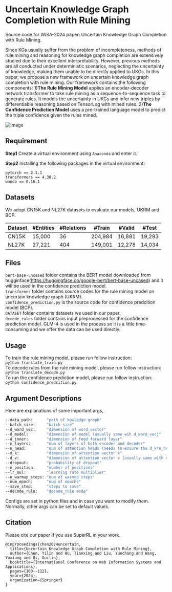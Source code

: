 # Uncertain Knowledge Graph Completion with Rule Mining
Source code for WISA-2024 paper: Uncertain Knowledge Graph Completion with Rule Mining.

Since KGs usually suffer from the problem of incompleteness, methods of rule mining and reasoning for knowledge graph completion are extensively studied due to their excellent interpretability. However, previous methods are all conducted under deterministic scenarios, neglecting the uncertainty of knowledge, making them unable to be directly applied to UKGs. In this paper, we propose a new framework on uncertain knowledge graph completion with rule mining. Our framework contains the following components: 1)**The Rule Mining Model** applies an encoder-decoder network transformer to take rule mining as a sequence-to-sequence task to generate rules. It models the uncertainty in UKGs and infer new triples by differentiable reasoning based on TensorLog with mined rules. 2)**The Confidence Prediction Model** uses a pre-trained language model to predict the triple confidence given the rules mined. 

![image](https://github.com/user-attachments/assets/ad7411f9-0f45-48c0-a320-c9b5575637b2)
## Requirement
**Step1** Create a virtual environment using `Anaconda` and enter it.

**Step2** Installing the following packages in the virtual environment:
```
pytorch == 2.1.1
transformers == 4.38.2
wandb == 0.16.1
```

## Datasets

We adopt CN15K and NL27K datasets to evaluate our models, UKRM and BCP. 

| Dataset   | #Entities  | #Relations | #Train   | #Valid | #Test  |
| --------- | ---------- | ---------- | -------- | ------ | ------ |
| CN15K     | 15,000     | 36         | 204,984  | 16,881 | 19,293 |
| NL27K     | 27,221     | 404        | 149,001  | 12,278 | 14,034 |

## Files
`bert-base-uncased` folder contains the BERT model downloaded from hugginface(https://huggingface.co/google-bert/bert-base-uncased) and it will be used in the confidence prediction model.\
`transformer` folder contains source codes for the rule mining model on uncertain knowledge graph (UKRM).\
`confidence_prediction.py` is the source code for confidence predcition model (BCP).\
`DATASET` folder contains datasets we used in our paper.\
`decode_rules` folder contains input preprocessed for the confidence prediction model. GLM-4 is used in the process so it is a little time-consuming and we offer the data can be used directly.

## Usage
To train the rule mining model, please run follow instruction:\
`python translate_train.py`\
To decode rules from the rule mining model, please run follow instruction:\
`python translate_decode.py`\
To run the confidence prediction model, please run follow instruction:\
`python confidence_predcition.py`


## Argument Descriptions

Here are explanations of some important args,

```bash
--data_path:      "path of kowledge graph"
--batch_size:     "batch size"
--d_word_vec:     "dimension of word vector"
--d_model:        "dimension of model (usually same wih d_word_vec)"
--d_inner:        "dimension of feed forward layer"
--n_layers:       "num of layers of both encoder and decoder"
--n_head:         "num of attention heads (needs to ensure tha d_k*n_head == d_model)"
--d_k:            "dimension of attention vector k"
--d_v:            "dimension of attention vector v (usually same with d_k)"
--dropout:        "probability of dropout"
--n_position:     "number of positions"
--lr_mul:         "learning rate multiplier"
--n_warmup_steps: "num of warmup steps"
--num_epoch:      "num of epochs"
--save_step:      "steps to save"
--decode_rule:    "decode_rule mode"
```

Configs are set in python files and in case you want to modify them. Normally, other args can be set to default values.


## Citation
Please cite our paper if you use SuperRL in your work.
```
@inproceedings{chen2024uncertain,
  title={Uncertain Knowledge Graph Completion with Rule Mining},
  author={Chen, Yilin and Wu, Tianxing and Liu, Yunchang and Wang, Yuxiang and Qi, Guilin},
  booktitle={International Conference on Web Information Systems and Applications},
  pages={100--112},
  year={2024},
  organization={Springer}
}
```